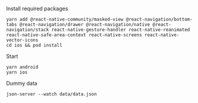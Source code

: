 Install required packages

    yarn add @react-native-community/masked-view @react-navigation/bottom-tabs @react-navigation/drawer @react-navigation/native @react-navigation/stack react-native-gesture-handler react-native-reanimated react-native-safe-area-context react-native-screens react-native-vector-icons
    cd ios && pod install

Start

    yarn android
    yarn ios

Dummy data

    json-server --watch data/data.json
